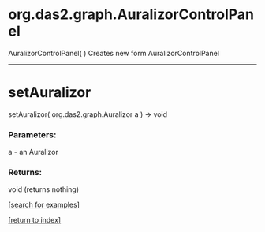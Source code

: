 # org.das2.graph.AuralizorControlPanel
AuralizorControlPanel( )
Creates new form AuralizorControlPanel

***
<a name="setAuralizor"></a>
# setAuralizor
setAuralizor( org.das2.graph.Auralizor a ) &rarr; void



### Parameters:
a - an Auralizor

### Returns:
void (returns nothing)


<a href="https://github.com/autoplot/dev/search?q=setAuralizor&unscoped_q=setAuralizor">[search for examples]</a>

<a href="https://github.com/autoplot/documentation/blob/master/javadoc/index-all.md">[return to index]</a>

